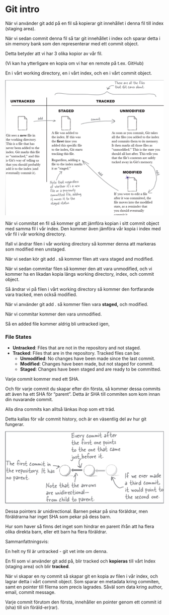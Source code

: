 # Git intro

När vi använder git add på en fil så kopierar git innehållet i denna fil till index (staging area).

När vi sedan commit denna fil så tar git innehållet i index och sparar detta i sin memory bank som den representerar med ett commit object.

Detta betyder att vi har 3 olika kopior av vår fil.

(Vi kan ha ytterligare en kopia om vi har en remote på t.ex. GitHub)

En i vårt working directory, en i vårt index, och en i vårt commit object.

![Untitled](Git%20intro%20db37f72131c44d9dab8277ab88d45387/Untitled.png)

När vi commitat en fil så kommer git att jämföra kopian i sitt commit object med samma fil i vår index. Den kommer även jämföra vår kopia i index med vår fil i vår working directory.

Ifall vi ändrar filen i vår working directory så kommer denna att markeras som modified men unstaged. 

När vi sedan kör git add . så kommer filen att vara staged and modified. 

När vi sedan commitar filen så kommer den att vara unmodified, och vi kommer ha en likadan kopia längs working directory, index, och commit object.

Så ändrar vi på filen i vårt working directory så kommer den fortfarande vara tracked, men också modified. 

När vi använder git add . så kommer filen vara **staged,** och modified.

När vi commitar kommer den vara unmodified.

Så en added file kommer aldrig bli untracked igen, 

### File States

- **Untracked**: Files that are not in the repository and not staged.
- **Tracked**: Files that are in the repository. Tracked files can be:
    - **Unmodified**: No changes have been made since the last commit.
    - **Modified**: Changes have been made, but not staged for commit.
    - **Staged**: Changes have been staged and are ready to be committed.

Varje commit kommer med ett SHA.

Och för varje commit du skapar efter din första, så kommer dessa commits att även ha ett SHA för “parent”. Detta är SHA till commiten som kom innan din nuvarande commit.

Alla dina commits kan alltså länkas ihop som ett träd.

Detta kallas för vår commit history, och är en väsentlig del av hur git fungerar.

![Untitled](Git%20intro%20db37f72131c44d9dab8277ab88d45387/Untitled%201.png)

Dessa pointers är unidirectional. Barnen pekar på sina föräldrar, men föräldrarna har inget SHA som pekar på dess barn. 

Hur som haver så finns det inget som hindrar en parent ifrån att ha flera olika direkta barn, eller ett barn ha flera föräldrar.

Sammanfattningsvis:

En helt ny fil är untracked - git vet inte om denna.

En fil som vi använder git add på, blir tracked och **kopieras** till vårt Index (staging area) och blir **tracked**.

När vi skapar en ny commit så skapar git en kopia av filen i vår index, och lagrar detta i vårt commit object. Som sparar en metadata kring commiten, samt en pointer till filerna som precis lagrades. Såväl som data kring author, email, commit message.

Varje commit förutom den första, innehåller en pointer genom ett commit id (sha) till sin föräld-er(rar).